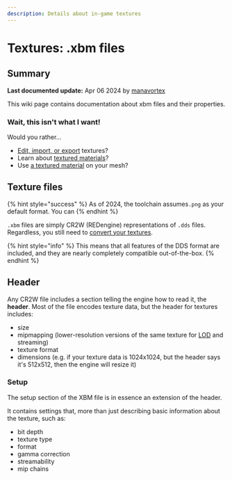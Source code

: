 ```yaml
---
description: Details about in-game textures
---
```


# Textures: .xbm files

## Summary

**Last documented update:** Apr 06 2024 by [manavortex](https://app.gitbook.com/u/NfZBoxGegfUqB33J9HXuCs6PVaC3 "mention")

This wiki page contains documentation about xbm files and their properties.

### Wait, this isn't what I want!

Would you rather…

* [Edit, import, or export](../../modding-guides/textures-and-luts/images-importing-editing-exporting.md) textures?
* Learn about [textured materials](../../materials/#textured)?
* Use [a textured material](../../modding-guides/everything-else/textured-items-and-cyberpunk-materials.md#material-assignments) on your mesh?

## Texture files

{% hint style="success" %}
As of 2024, the toolchain assumes`.png` as your default format. You can&#x20;
{% endhint %}

`.xbm` files are simply CR2W (REDengine) representations of `.dds` files. Regardless, you still need to [convert your textures](https://app.gitbook.com/s/-MP\_ozZVx2gRZUPXkd4r/wolvenkit-app/usage/import-export/textures#importing-textures).

{% hint style="info" %}
This means that all features of the DDS format are included, and they are nearly completely compatible out-of-the-box.&#x20;
{% endhint %}

## Header

Any CR2W file includes a section telling the engine how to read it, the **header**. Most of the file encodes texture data, but the header for textures includes:

* size
* mipmapping (lower-resolution versions of the same texture for [LOD](../3d-objects-.mesh-files/level-of-detail-lod.md) and streaming)
* texture format
* dimensions (e.g. if your texture data is 1024x1024, but the header says it's 512x512, then the engine will resize it)

### Setup

The setup section of the XBM file is in essence an extension of the header.&#x20;

It contains settings that, more than just describing basic information about the texture, such as:

* bit depth
* texture type
* format
* gamma correction
* streamability
* mip chains
